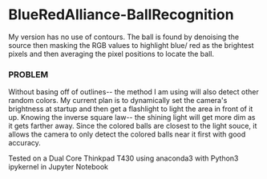 # BlueRedAlliance-BallRecognition
My version has no use of contours. The ball is found by denoising the source then masking the RGB values to highlight blue/ red as the brightest pixels and then averaging the pixel positions to locate the ball.

### PROBLEM 
Without basing off of outlines-- the method I am using will also detect other random colors. My current plan is to dynamically set the camera's brightness at startup and then get a flashlight to light the area in front of it up. Knowing the inverse square law-- the shining light will get more dim as it gets farther away. Since the colored balls are closest to the light souce, it allows the camera to only detect the colored balls near it first with good accuracy.

Tested on a Dual Core Thinkpad T430 using anaconda3 with Python3 ipykernel in Jupyter Notebook
